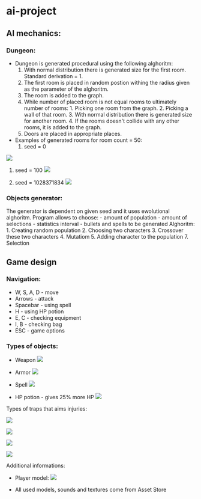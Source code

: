 # ai-project

## AI mechanics:
### Dungeon:
- Dungeon is generated procedural using the following alghoritm:
    1. With normal distribution there is generated size for the first room. Standard derivation = 1.
    2. The first room is placed in random postion withing the radius given as the parameter of the alghoritm.
    3. The room is added to the graph.
    4. While number of placed room is not equal rooms to ultimately number of rooms:
      1. Picking one room from the graph.
      2. Picking a wall of that room.
      3. With normal distribution there is generated size for another room.
      4. If the rooms doesn't collide with any other rooms, it is added to the graph.
    5. Doors are placed in appropriate places.
- Examples of generated rooms for room count = 50:
  1. seed = 0
  
![](https://d2mxuefqeaa7sj.cloudfront.net/s_459E61CCFE50A6803AD356B0B77ACBA20AD365029E7BED22FECF072DC8698632_1518088925283_Screen+Shot+2018-02-08+at+12.19.17.png)

  1. seed = 100
![](https://d2mxuefqeaa7sj.cloudfront.net/s_459E61CCFE50A6803AD356B0B77ACBA20AD365029E7BED22FECF072DC8698632_1518088964753_Screen+Shot+2018-02-08+at+12.19.39.png)

  2. seed = 1028371834
![](https://d2mxuefqeaa7sj.cloudfront.net/s_459E61CCFE50A6803AD356B0B77ACBA20AD365029E7BED22FECF072DC8698632_1518088970288_Screen+Shot+2018-02-08+at+12.19.55.png)


### Objects generator:
  The generator is dependent on given seed and it uses ewolutional alghoritm. Program allows to choose:
    - amount of population
    - amount of selections
    - statistics interval
    - bullets and spells to be generated
  Alghoritm: 
    1. Creating random population 
    2. Choosing two characters
    3. Crossover these two characters
    4. Mutatiom
    5. Adding character to the population
    7. Selection

  
## Game design

### Navigation:

  - W, S, A, D - move
  - Arrows - attack
  - Spacebar - using spell
  - H - using HP potion
  - E, C - checking equipment
  - I, B - checking bag
  - ESC - game options

### Types of objects:

  - Weapon
![](https://d2mxuefqeaa7sj.cloudfront.net/s_3F7778D0F8D13538FB6DBCA56EE93C996F6617ED4E28264A3C35158245CD98E7_1518038598306_Screenshot_1.png)

  - Armor
![](https://d2mxuefqeaa7sj.cloudfront.net/s_3F7778D0F8D13538FB6DBCA56EE93C996F6617ED4E28264A3C35158245CD98E7_1518038623085_armor.png)

  - Spell
![](https://d2mxuefqeaa7sj.cloudfront.net/s_3F7778D0F8D13538FB6DBCA56EE93C996F6617ED4E28264A3C35158245CD98E7_1518038633966_spells.png)

  - HP potion - gives 25% more HP
![](https://d2mxuefqeaa7sj.cloudfront.net/s_3F7778D0F8D13538FB6DBCA56EE93C996F6617ED4E28264A3C35158245CD98E7_1518038707716_potions.png)


Types of traps that aims injuries:

![](https://d2mxuefqeaa7sj.cloudfront.net/s_3F7778D0F8D13538FB6DBCA56EE93C996F6617ED4E28264A3C35158245CD98E7_1518038768059_tr1.png)

![](https://d2mxuefqeaa7sj.cloudfront.net/s_3F7778D0F8D13538FB6DBCA56EE93C996F6617ED4E28264A3C35158245CD98E7_1518038773079_tr2.png)

![](https://d2mxuefqeaa7sj.cloudfront.net/s_3F7778D0F8D13538FB6DBCA56EE93C996F6617ED4E28264A3C35158245CD98E7_1518038777816_tr3.png)

![](https://d2mxuefqeaa7sj.cloudfront.net/s_3F7778D0F8D13538FB6DBCA56EE93C996F6617ED4E28264A3C35158245CD98E7_1518038787335_tr4.png)


Additional informations:

- Player model:
![](https://d2mxuefqeaa7sj.cloudfront.net/s_3F7778D0F8D13538FB6DBCA56EE93C996F6617ED4E28264A3C35158245CD98E7_1518039270939_Screenshot_2.png)

- All used models, sounds and textures come from Asset Store

